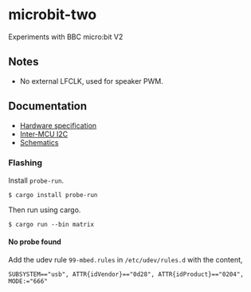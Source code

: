 # microbit-two

Experiments with BBC micro:bit V2

## Notes

 * No external LFCLK, used for speaker PWM.

## Documentation

 * [Hardware specification](https://tech.microbit.org/hardware/)
 * [Inter-MCU I2C](https://tech.microbit.org/software/spec-i2c-protocol/)
 * [Schematics](https://github.com/microbit-foundation/microbit-v2-hardware)


### Flashing

Install `probe-run`.
```
$ cargo install probe-run
```

Then run using cargo.
```
$ cargo run --bin matrix
```

#### No probe found

Add the udev rule `99-mbed.rules` in `/etc/udev/rules.d` with the content,
```
SUBSYSTEM=="usb", ATTR{idVendor}=="0d28", ATTR{idProduct}=="0204", MODE:="666"
```
